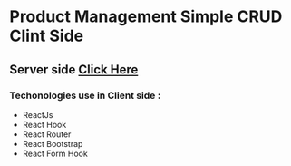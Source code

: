 

# Product Management Simple CRUD Clint Side

## Server side [Click Here](https://github.com/asaduzzaman599/simple-crud-server-side) 

### Techonologies use in Client side :
- ReactJs
- React Hook
- React Router
- React Bootstrap
- React Form Hook

